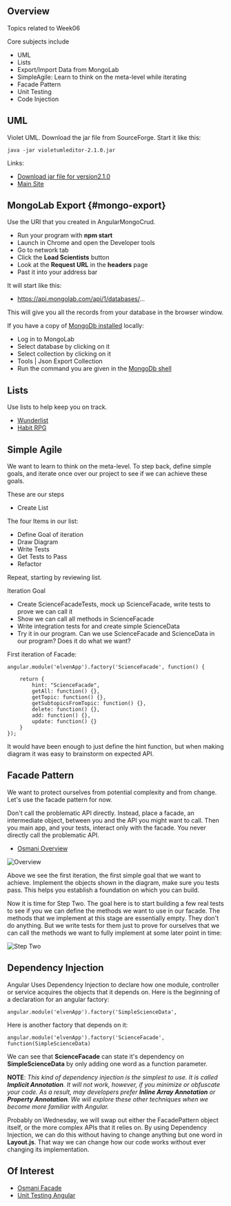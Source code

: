 ## Overview

Topics related to Week06

Core subjects include

- UML
- Lists
- Export/Import Data from MongoLab 
- SimpleAgile: Learn to think on the meta-level while iterating
- Facade Pattern
- Unit Testing
- Code Injection

## UML

Violet UML. Download the jar file from SourceForge. Start it like this:

    java -jar violetumleditor-2.1.0.jar

Links:

- [Download jar file for version2.1.0][violet]
- [Main Site](http://alexdp.free.fr/violetumleditor/page.php)

[violet]: http://sourceforge.net/projects/violet/files/violetumleditor/2.1.0/

## MongoLab Export {#mongo-export}

Use the URI that you created in AngularMongoCrud. 

- Run your program with **npm start**
- Launch in Chrome and open the Developer tools
- Go to network tab
- Click the **Load Scientists** button
- Look at the **Request URL** in the **headers** page
- Past it into your address bar

It will start like this:

- https://api.mongolab.com/api/1/databases/...

This will give you all the records from your database in the browser window.

If you have a copy of [MongoDb installed](http://docs.mongolab.com/connecting/#methods) locally:

- Log in to MongoLab
- Select database by clicking on it
- Select collection by clicking on it
- Tools | Json Export Collection
- Run the command you are given in the [MongoDb shell](http://docs.mongolab.com/connecting/#methods)

## Lists

Use lists to help keep you on track.

- [Wunderlist](https://www.wunderlist.com/)
- [Habit RPG](https://habitrpg.com)

## Simple Agile

We want to learn to think on the meta-level. To step back, define simple goals, and iterate once over our project to see if we can achieve these goals.

These are our steps

- Create List

The four Items in our list:

- Define Goal of iteration
- Draw Diagram
- Write Tests
- Get Tests to Pass
- Refactor

Repeat, starting by reviewing list.

Iteration Goal

- Create ScienceFacadeTests, mock up ScienceFacade, write tests to prove we can call it
- Show we can call all methods in ScienceFacade
- Write integration tests for and create simple ScienceData
- Try it in our program. Can we use ScienceFacade and ScienceData in our program? Does it do what we want?


First iteration of Facade:

```
angular.module('elvenApp').factory('ScienceFacade', function() {

    return {
        hint: "ScienceFacade",
        getAll: function() {},
        getTopic: function() {},
        getSubtopicsFromTopic: function() {},
        delete: function() {},
        add: function() {},
        update: function() {}
    }
});
```

It would have been enough to just define the hint function, but when making diagram it was easy to brainstorm on expected API.


## Facade Pattern

We want to protect ourselves from potential complexity and from change. Let's use the facade pattern for now.

Don't call the problematic API directly. Instead, place a facade, an intermediate object, between you and the API you might want to call. Then you main app, and your tests, interact only with the facade. You never directly call the problematic API.

- [Osmani Overview](http://addyosmani.com/largescalejavascript/#facadepattern)

![Overview](https://drive.google.com/uc?id=0B25UTAlOfPRGTkZIeEhlZjFQWjA)

Above we see the first iteration, the first simple goal that we want to achieve. Implement the objects shown in the diagram, make sure you tests pass. This helps you establish a foundation on which you can build.

Now it is time for Step Two. The goal here is to start building a few real tests to see if you we can define the methods we want to use in our facade. The methods that we implement at this stage are essentially empty. They don't do anything. But we write tests for them just to prove for ourselves that we can call the methods we want to fully implement at some later point in time:

![Step Two](https://drive.google.com/uc?id=0B25UTAlOfPRGeGlWS21ZdnhJWFU)

## Dependency Injection

Angular Uses Dependency Injection to declare how one module, controller or service acquires the objects that it depends on. Here is the beginning of a declaration for an angular factory:

    angular.module('elvenApp').factory('SimpleScienceData',

Here is another factory that depends on it:

    angular.module('elvenApp').factory('ScienceFacade', function(SimpleScienceData)

We can see that **ScienceFacade** can state it's dependency on **SimpleScienceData** by only adding one word as a function parameter.

**NOTE**: *This kind of dependency injection is the simplest to use. It is called **Implicit Annotation**. It will not work, however, if you minimize or obfuscate your code. As a result, may developers prefer **Inline Array Annotation** or **Property Annotation**. We will explore these other techniques when we become more familiar with Angular.*


Probably on Wednesday, we will swap out either the FacadePattern object itself, or the more complex APIs that it relies on. By using Dependency Injection, we can do this without having to change anything but one word in **Layout.js**. That way we can change how our code works without ever changing its implementation.

## Of Interest

- [Osmani Facade][os-fac]
- [Unit Testing Angular][nate-claire]

[os-fac]:http://addyosmani.com/largescalejavascript/#facadepattern

[nate-claire]:http://nathanleclaire.com/blog/2014/04/12/unit-testing-services-in-angularjs-for-fun-and-for-profit/